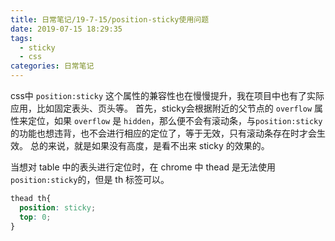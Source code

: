 ```yaml
---
title: 日常笔记/19-7-15/position-sticky使用问题
date: 2019-07-15 18:29:35
tags: 
  - sticky
  - css
categories: 日常笔记
---
```

css中 `position:sticky` 这个属性的兼容性也在慢慢提升，我在项目中也有了实际应用，比如固定表头、页头等。
首先，sticky会根据附近的父节点的 `overflow` 属性来定位，如果 `overflow` 是 `hidden`，那么便不会有滚动条，与`position:sticky`的功能也想违背，也不会进行相应的定位了，等于无效，只有滚动条存在时才会生效。
总的来说，就是如果没有高度，是看不出来 sticky 的效果的。

当想对 table 中的表头进行定位时，在 chrome 中 thead 是无法使用`position:sticky`的，但是 th 标签可以。
```css
thead th{
  position: sticky;
  top: 0;
}
```